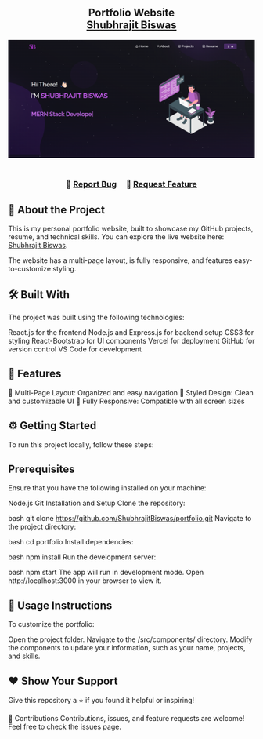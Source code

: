 <h2 align="center">
  Portfolio Website<br/>
  <a href="https://portfolio-shubhrajit-biswas-projects.vercel.app/" target="_blank">Shubhrajit Biswas</a>
</h2>
<div align="center">
  <img alt="Demo" src="./Images/my-portfolio-img.png" />
</div>

<br/>

<div align="center">
</div>

<h3 align="center">
  🔹 <a href="https://github.com/ShubhrajitBiswas/portfolio/issues">Report Bug</a> &nbsp; &nbsp; 🔹 <a href="https://github.com/ShubhrajitBiswas/portfolio/issues">Request Feature</a>
</h3>

## 🚀 About the Project

This is my personal portfolio website, built to showcase my GitHub projects, resume, and technical skills. You can explore the live website here: <a href="https://portfolio-shubhrajit-biswas-projects.vercel.app/" target="_blank">Shubhrajit Biswas</a>.


The website has a multi-page layout, is fully responsive, and features easy-to-customize styling.

## 🛠️ Built With
The project was built using the following technologies:

React.js for the frontend
Node.js and Express.js for backend setup
CSS3 for styling
React-Bootstrap for UI components
Vercel for deployment
GitHub for version control
VS Code for development
## 🌟 Features
📖 Multi-Page Layout: Organized and easy navigation
🎨 Styled Design: Clean and customizable UI
📱 Fully Responsive: Compatible with all screen sizes
## ⚙️ Getting Started
To run this project locally, follow these steps:

## Prerequisites
Ensure that you have the following installed on your machine:

Node.js
Git
Installation and Setup
Clone the repository:

bash
git clone https://github.com/ShubhrajitBiswas/portfolio.git
Navigate to the project directory:

bash
cd portfolio
Install dependencies:

bash
npm install
Run the development server:

bash
npm start
The app will run in development mode. Open http://localhost:3000 in your browser to view it.

## 📖 Usage Instructions
To customize the portfolio:

Open the project folder.
Navigate to the /src/components/ directory.
Modify the components to update your information, such as your name, projects, and skills.
##  ❤️ Show Your Support
Give this repository a ⭐ if you found it helpful or inspiring!

🤝 Contributions
Contributions, issues, and feature requests are welcome! Feel free to check the issues page.
